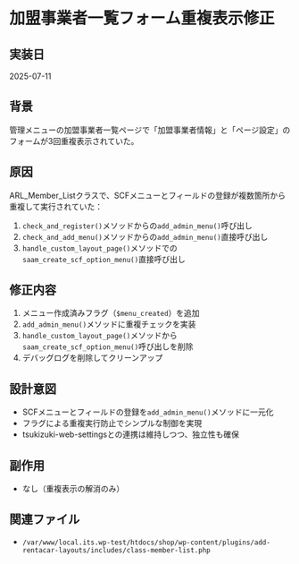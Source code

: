 # 加盟事業者一覧フォーム重複表示修正

## 実装日
2025-07-11

## 背景
管理メニューの加盟事業者一覧ページで「加盟事業者情報」と「ページ設定」のフォームが3回重複表示されていた。

## 原因
ARL_Member_Listクラスで、SCFメニューとフィールドの登録が複数箇所から重複して実行されていた：
1. `check_and_register()`メソッドからの`add_admin_menu()`呼び出し
2. `check_and_add_menu()`メソッドからの`add_admin_menu()`直接呼び出し  
3. `handle_custom_layout_page()`メソッドでの`saam_create_scf_option_menu()`直接呼び出し

## 修正内容
1. メニュー作成済みフラグ（`$menu_created`）を追加
2. `add_admin_menu()`メソッドに重複チェックを実装
3. `handle_custom_layout_page()`メソッドから`saam_create_scf_option_menu()`呼び出しを削除
4. デバッグログを削除してクリーンアップ

## 設計意図
- SCFメニューとフィールドの登録を`add_admin_menu()`メソッドに一元化
- フラグによる重複実行防止でシンプルな制御を実現
- tsukizuki-web-settingsとの連携は維持しつつ、独立性も確保

## 副作用
- なし（重複表示の解消のみ）

## 関連ファイル
- `/var/www/local.its.wp-test/htdocs/shop/wp-content/plugins/add-rentacar-layouts/includes/class-member-list.php`